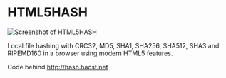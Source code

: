 # HTML5HASH
![Screenshot of HTML5HASH](https://raw.githubusercontent.com/hacst/HTML5HASH/master/media/HTML5HASH.png)

Local file hashing with CRC32, MD5, SHA1, SHA256, SHA512, SHA3 and RIPEMD160
in a browser using modern HTML5 features.

Code behind http://hash.hacst.net
